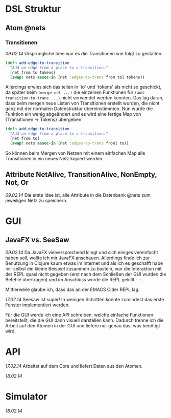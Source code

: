 # DSL Struktur
## Atom @nets

### Transitionen
*09.02.14*
Ursprüngliche Idee war es die Transitionen wie folgt zu gestalten:

```clojure
(defn add-edge-to-transition
  "Add an edge from a place to a transition."
  [net from to tokens]
  (swap! nets assoc-in [net :edges-to-trans from to] tokens))
```

Allerdings erwies sich das teilen in 'to' und 'tokens' als nicht so geschickt, da später beim ```(merge-net ...)``` die einzelnen Funktionen für ```(add-transition-to-trans ...)``` nicht verwendet werden konnten. Das lag daran, dass beim mergen neue Listen von Transitionen erstellt wurden, die nicht ganz mit der normalen Datenstruktur übereinstimmten.
Nun wurde die Funktion ein wenig abgeändert und es wird eine fertige Map von {Transitionen -> Tokens} übergeben:

```clojure
(defn add-edge-to-transition
  "Add an edge from a place to a transition."
  [net from to]
  (swap! nets assoc-in [net :edges-to-trans from] to))
```

So können beim Mergen von Netzen mit einem einfachen Map alle Transitionen in ein neues Netz kopiert werden.


## Attribute NetAlive, TransitionAlive, NonEmpty, Not, Or
*09.02.14*
Die erste Idee ist, alle Attribute in die Datenbank @nets zum jeweiligen Netz zu speichern.


# GUI
## JavaFX vs. SeeSaw
*09.02.14*
Da JavaFX vielversprechend klingt und sich einiges vereinfacht haben soll, wollte ich mir JavaFX anschauen. Allerdings finde ich zur Benutzung in Clojure kaum etwas im Internet und als ich es geschafft habe mir selbst ein kleine Beispiel zusammen zu basteln, war die Interaktion mit der REPL quasi nicht gegeben (erst nach dem Schließen der GUI wurden die Befehle übertragen) und im Anschluss wurde die REPL gekillt -.- .

Mittlerweile glaube ich, dass das an der EMACS Cider REPL lag.

*17.02.14*
Seesaw ist super! In wenigen Schritten konnte zumindest das erste Fenster implementiert werden.

Für die GUI werde ich eine API schreiben, welche einfache Funktionen bereitstellt, die die GUI dann visuell darstellen kann. Dadurch trenne ich die Arbeit auf den Atomen in der GUI und liefere nur genau das, was benötigt wird.

# API
*17.02.14*
Arbeitet auf dem Core und liefert Daten aus den Atomen.

*18.02.14*

# Simulator
*18.02.14*
